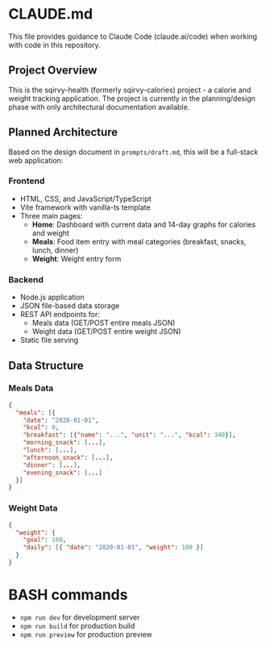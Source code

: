 # CLAUDE.md

This file provides guidance to Claude Code (claude.ai/code) when working with code in this repository.

## Project Overview

This is the sqirvy-health (formerly sqirvy-calories) project - a calorie and weight tracking application. The project is currently in the planning/design phase with only architectural documentation available.

## Planned Architecture

Based on the design document in `prompts/draft.md`, this will be a full-stack web application:

### Frontend

- HTML, CSS, and JavaScript/TypeScript
- Vite framework with vanilla-ts template
- Three main pages:
  - **Home**: Dashboard with current data and 14-day graphs for calories and weight
  - **Meals**: Food item entry with meal categories (breakfast, snacks, lunch, dinner)
  - **Weight**: Weight entry form

### Backend

- Node.js application
- JSON file-based data storage
- REST API endpoints for:
  - Meals data (GET/POST entire meals JSON)
  - Weight data (GET/POST entire weight JSON)
- Static file serving

## Data Structure

### Meals Data

```json
{
  "meals": [{
    "date": "2020-01-01",
    "kcal": 0,
    "breakfast": [{"name": "...", "unit": "...", "kcal": 340}],
    "morning_snack": [...],
    "lunch": [...],
    "afternoon_snack": [...],
    "dinner": [...],
    "evening_snack": [...]
  }]
}
```

### Weight Data

```json
{
  "weight": {
    "goal": 100,
    "daily": [{ "date": "2020-01-01", "weight": 100 }]
  }
}
```

# BASH commands

- `npm run dev` for development server
- `npm run build` for production build
- `npm run preview` for production preview
